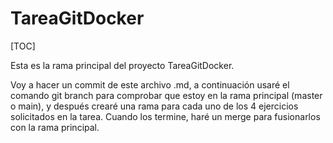 # TareaGitDocker



[TOC]

Esta es la rama principal del proyecto TareaGitDocker.

Voy a hacer un commit de este archivo .md, a continuación usaré el comando git branch para comprobar que estoy en la rama principal (master o main), y después crearé una rama para cada uno de los 4 ejercicios solicitados en la tarea. Cuando los termine, haré un merge para fusionarlos con la rama principal.